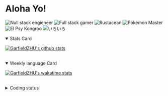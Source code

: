 # Aloha Yo!

![Null stack engieneer](https://img.shields.io/badge/-Null_stack_engineer-a890f0)
![Full stack gamer](https://img.shields.io/badge/-Full_stack_gamer-78c850)
![Rustacean](https://img.shields.io/badge/-Rustacean-f74c00)
![Pokémon Master](https://img.shields.io/badge/-Pokémon_Master-f8d030)
![El Psy Kongroo](https://img.shields.io/badge/-El_Psy_Kongroo-6890f0)
![いろいろ](https://img.shields.io/badge/-いろいろ-f85888)


<details open>
<summary>Stats Card</summary>
 
[![GarfieldZHU's github stats](https://github-readme-stats.vercel.app/api?username=GarfieldZHU&show_icons=true&theme=tokyonight)](https://github.com/anuraghazra/github-readme-stats)
 
</details>

<br/>

<details open>
<summary>Weekly language Card</summary>
 
[![GarfieldZHU's wakatime stats](https://github-readme-stats.vercel.app/api/wakatime?username=AlohaYo&theme=nightowl&layout=compact)](https://github.com/GarfieldZHU/GarfieldZHU)


<br/>

</details>

<details>

<summary>Coding status</summary>

<br/>

<!--START_SECTION:waka-->
**🐱 My Github Data** 

> 🏆 296 Contributions in the Year 2021
 > 
> 📦 477.5 kB Used in Github's Storage 
 > 
> 🚫 Not Opted to Hire
 > 
> 📜 57 Public Repositories 
 > 
> 🔑 33 Private Repositories  
 > 
**I'm a Night 🦉** 

```text
🌞 Morning    76 commits     ███░░░░░░░░░░░░░░░░░░░░░░   15.32% 
🌆 Daytime    143 commits    ███████░░░░░░░░░░░░░░░░░░   28.83% 
🌃 Evening    185 commits    █████████░░░░░░░░░░░░░░░░   37.3% 
🌙 Night      92 commits     ████░░░░░░░░░░░░░░░░░░░░░   18.55%

```


📊 **This Week I Spent My Time On** 

```text
💬 Programming Languages: 
TypeScript               8 hrs 17 mins       ██████████████░░░░░░░░░░░   59.37% 
Java                     3 hrs 8 mins        █████░░░░░░░░░░░░░░░░░░░░   22.53% 
JSON                     1 hr 10 mins        ██░░░░░░░░░░░░░░░░░░░░░░░   8.39% 
JavaScript               33 mins             █░░░░░░░░░░░░░░░░░░░░░░░░   4.01% 
SCSS                     16 mins             ░░░░░░░░░░░░░░░░░░░░░░░░░   1.97%

🔥 Editors: 
VS Code                  10 hrs 33 mins      ███████████████████░░░░░░   75.57% 
IntelliJ                 3 hrs 24 mins       ██████░░░░░░░░░░░░░░░░░░░   24.43%

💻 Operating System: 
Windows                  9 hrs 24 mins       ████████████████░░░░░░░░░   67.34% 
Mac                      4 hrs 33 mins       ████████░░░░░░░░░░░░░░░░░   32.66%

```


<!--END_SECTION:waka-->

</details>
